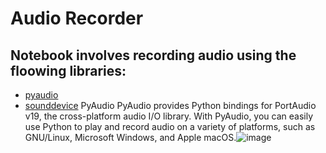 # Audio Recorder
## Notebook involves recording audio using the floowing libraries:
 * [pyaudio](https://pypi.org/project/PyAudio/)
 * [sounddevice](https://pypi.org/project/sounddevice/)
PyAudio
PyAudio provides Python bindings for PortAudio v19, the cross-platform audio I/O library. With PyAudio, you can easily use Python to play and record audio on a variety of platforms, such as GNU/Linux, Microsoft Windows, and Apple macOS.![image](https://github.com/ThisIs-Developer/Python/assets/109382325/b1406c1c-c15d-4788-8caa-3d54fd7bdbad)
